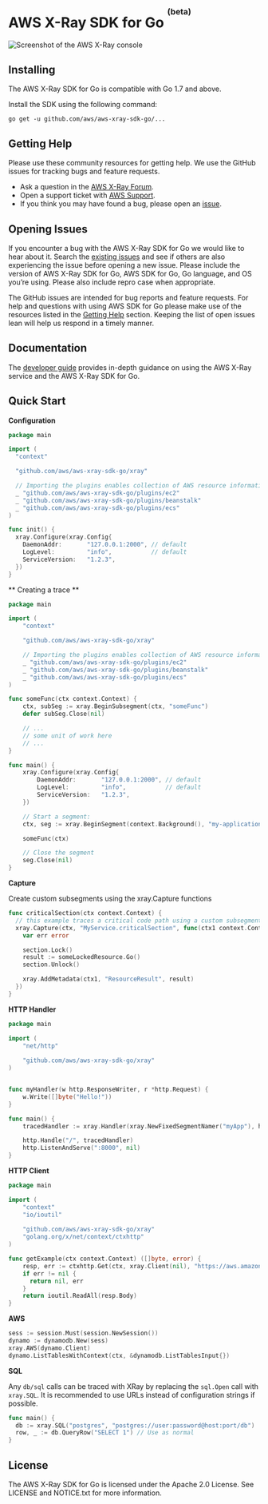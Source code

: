 # AWS X-Ray SDK for Go <sup><sup><sup>(beta)</sup></sup></sup>

![Screenshot of the AWS X-Ray console](/images/example_trace.png?raw=true)

## Installing

The AWS X-Ray SDK for Go is compatible with Go 1.7 and above.

Install the SDK using the following command:

```
go get -u github.com/aws/aws-xray-sdk-go/...
```

## Getting Help

Please use these community resources for getting help. We use the GitHub issues for tracking bugs and feature requests.

* Ask a question in the [AWS X-Ray Forum](https://forums.aws.amazon.com/forum.jspa?forumID=241&start=0).
* Open a support ticket with [AWS Support](http://docs.aws.amazon.com/awssupport/latest/user/getting-started.html).
* If you think you may have found a bug, please open an [issue](https://github.com/aws/aws-xray-sdk-go/issues/new).

## Opening Issues

If you encounter a bug with the AWS X-Ray SDK for Go we would like to hear about it. Search the [existing issues](https://github.com/aws/aws-xray-sdk-go/issues) and see if others are also experiencing the issue before opening a new issue. Please include the version of AWS X-Ray SDK for Go, AWS SDK for Go, Go language, and OS you’re using. Please also include repro case when appropriate.

The GitHub issues are intended for bug reports and feature requests. For help and questions with using AWS SDK for Go please make use of the resources listed in the [Getting Help](https://github.com/aws/aws-xray-sdk-go#getting-help) section. Keeping the list of open issues lean will help us respond in a timely manner.

## Documentation

The [developer guide](https://docs.aws.amazon.com/xray/latest/devguide/xray-sdk-go.html) provides in-depth guidance on using the AWS X-Ray service and the AWS X-Ray SDK for Go.

## Quick Start

**Configuration**

```go
package main

import (
  "context"

  "github.com/aws/aws-xray-sdk-go/xray"

  // Importing the plugins enables collection of AWS resource information at runtime
  _ "github.com/aws/aws-xray-sdk-go/plugins/ec2"
  _ "github.com/aws/aws-xray-sdk-go/plugins/beanstalk"
  _ "github.com/aws/aws-xray-sdk-go/plugins/ecs"
)

func init() {
  xray.Configure(xray.Config{
    DaemonAddr:       "127.0.0.1:2000", // default
    LogLevel:         "info",           // default
    ServiceVersion:   "1.2.3",
  })
}
```

** Creating a trace **

```go
package main

import (
	"context"

	"github.com/aws/aws-xray-sdk-go/xray"

	// Importing the plugins enables collection of AWS resource information at runtime
	_ "github.com/aws/aws-xray-sdk-go/plugins/ec2"
	_ "github.com/aws/aws-xray-sdk-go/plugins/beanstalk"
	_ "github.com/aws/aws-xray-sdk-go/plugins/ecs"
)

func someFunc(ctx context.Context) {
	ctx, subSeg := xray.BeginSubsegment(ctx, "someFunc")
	defer subSeg.Close(nil)

	// ...
	// some unit of work here
	// ...
}

func main() {
	xray.Configure(xray.Config{
		DaemonAddr:       "127.0.0.1:2000", // default
		LogLevel:         "info",           // default
		ServiceVersion:   "1.2.3",
	})

	// Start a segment:
	ctx, seg := xray.BeginSegment(context.Background(), "my-application")

	someFunc(ctx)

	// Close the segment
	seg.Close(nil)
}
```

**Capture**

Create custom subsegments using the xray.Capture functions

```go
func criticalSection(ctx context.Context) {
  // this example traces a critical code path using a custom subsegment
  xray.Capture(ctx, "MyService.criticalSection", func(ctx1 context.Context) error {
    var err error

    section.Lock()
    result := someLockedResource.Go()
    section.Unlock()

    xray.AddMetadata(ctx1, "ResourceResult", result)
  })
}
```

**HTTP Handler**

```go
package main

import (
	"net/http"
	
	"github.com/aws/aws-xray-sdk-go/xray"
)


func myHandler(w http.ResponseWriter, r *http.Request) {
    w.Write([]byte("Hello!"))
}

func main() {
	tracedHandler := xray.Handler(xray.NewFixedSegmentNamer("myApp"), http.HandlerFunc(myHandler))

    http.Handle("/", tracedHandler)
    http.ListenAndServe(":8000", nil)
}
```

**HTTP Client**

```go
package main

import (
	"context"
	"io/ioutil"
	
	"github.com/aws/aws-xray-sdk-go/xray"
	"golang.org/x/net/context/ctxhttp"
)

func getExample(ctx context.Context) ([]byte, error) {
    resp, err := ctxhttp.Get(ctx, xray.Client(nil), "https://aws.amazon.com/")
    if err != nil {
      return nil, err
    }
    return ioutil.ReadAll(resp.Body)
}
```

**AWS**

```go
sess := session.Must(session.NewSession())
dynamo := dynamodb.New(sess)
xray.AWS(dynamo.Client)
dynamo.ListTablesWithContext(ctx, &dynamodb.ListTablesInput{})
```

**SQL**

Any `db/sql` calls can be traced with XRay by replacing the `sql.Open` call with `xray.SQL`. It is recommended to use URLs instead of configuration strings if possible.

```go
func main() {
  db := xray.SQL("postgres", "postgres://user:password@host:port/db")
  row, _ := db.QueryRow("SELECT 1") // Use as normal
}
```

## License

The AWS X-Ray SDK for Go is licensed under the Apache 2.0 License. See LICENSE and NOTICE.txt for more information.
